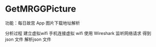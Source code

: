 # GetMRGGPicture
功能：每日故宫 App 图片下载地址解析

分析过程
建立虚拟wifi
手机连接虚拟 wifi
使用 Wireshark 监听网络请求
得到 json 文件
解析json 文件
